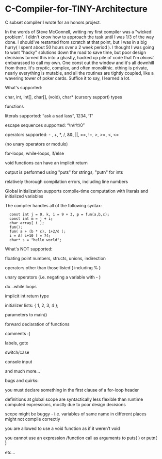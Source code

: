 C-Compiler-for-TINY-Architecture
================================

C subset compiler I wrote for an honors project.

In the words of Steve McConnell, writing my first compiler was a "wicked problem". 
I didn't know how to approach the task until I was 1/3 of the way done. I should've 
restarted from scratch at that point, but I was in a big hurry( I spent about 50 
hours over a 2 week period ). I thought I was going to want "hacky" solutions down
the road to save time, but poor design decisions turned this into a ghastly, 
hacked up pile of code that I'm *almost* embarassed to call my own. One const out the
window and it's all downhill from there. It's cryptic, complex, and often monolithic.
othing is private, nearly everything is mutable, and all the routines are tightly 
coupled, like a wavering tower of poker cards. Suffice it to say, I learned a lot.





What's supported:

char, int, int[], char[], (void), char* (cursory support) types 

functions

literals supported: “ask a sad lass”, 1234, ‘T’

escape sequences supported: “\n\r\t\0”

operators supported: - , +, *, /, &&, ||, ==, !=, >, >=, <, <= 

(no unary operators or modulo)

for-loops, while-loops, if/else

void functions can have an implicit return

output is performed using "puts" for strings, "putn" for ints

relatively thorough compilation errors, including line numbers

Global initialization supports compile-time computation with literals 
and initialized variables




The compiler handles all of the following syntax:


      const int j = 0, k, i = 9 + 3, p = fun(a,b,c);
      const int m = j + i;
      char array[ i ]; 
      fun();
      fun( a + (b * c), 1+2/d );
      i = A[ i+10 ] = 74;
      char* s = "hello world";






What's NOT supported:


floating point numbers, structs, unions, indirection

operators other than those listed ( including % )

unary operators (i.e. negating a variable with - )

do...while loops

implicit int return type

initializer lists: { 1, 2, 3, 4 };

parameters to main()

forward declaration of functions

comments :(

labels, goto

switch/case

console input

and much more...



bugs and quirks:

you must declare something in the first clause of a for-loop header

definitions at global scope are syntactically less flexible than runtime computed expressions,
mostly due to poor design decisions

scope might be buggy - i.e. variables of same name in different places might not compile correctly

you are allowed to use a void function as if it weren’t void

you cannot use an expression /function call as arguments to puts( ) or putn( )

etc...
